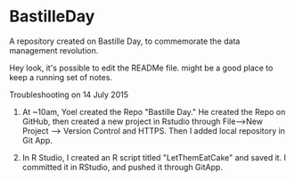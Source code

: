 # BastilleDay
A repository created on Bastille Day, to commemorate the data management revolution.


Hey look, it's possible to edit the READMe file. might be a good place to keep a running set of notes.

Troubleshooting on 14 July 2015

1) At ~10am, Yoel created the Repo "Bastille Day." He created the Repo on GitHub, then created a new project in Rstudio through File-->New Project --> Version Control and HTTPS. Then I added local repository in Git App.

2) In R Studio, I created an R script titled "LetThemEatCake" and saved it. I committed it in RStudio, and pushed it through GitApp. 
